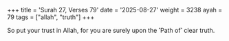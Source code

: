 +++
title = 'Surah 27, Verses 79'
date = '2025-08-27'
weight = 3238
ayah = 79
tags = ["allah", "truth"]
+++

So put your trust in Allah, for you are surely upon the ˹Path of˺ clear truth.